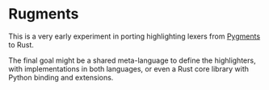 # Rugments

This is a very early experiment in porting highlighting lexers from
[Pygments](https://bitbucket.org/birkenfeld/pygments-main) to Rust.

The final goal might be a shared meta-language to define the highlighters,
with implementations in both languages, or even a Rust core library
with Python binding and extensions.
